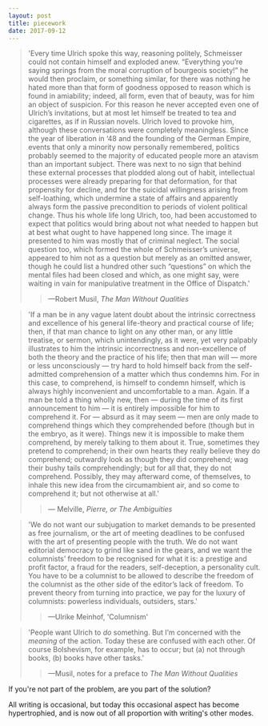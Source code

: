 ```yaml
---
layout: post
title: piecework
date: 2017-09-12
---
```


>'Every time Ulrich spoke this way, reasoning politely, Schmeisser could not contain himself and exploded anew. “Everything you’re saying springs from the moral corruption of bourgeois society!” he would then proclaim, or something similar, for there was nothing he hated more than that form of goodness opposed to reason which is found in amiability; indeed, all form, even that of beauty, was for him an object of suspicion. For this reason he never accepted even one of Ulrich’s invitations, but at most let himself be treated to tea and cigarettes, as if in Russian novels. Ulrich loved to provoke him, although these conversations were completely meaningless. Since the year of liberation in ‘48 and the founding of the German Empire, events that only a minority now personally remembered, politics probably seemed to the majority of educated people more an atavism than an important subject. There was next to no sign that behind these external processes that plodded along out of habit, intellectual processes were already preparing for that deformation, for that propensity for decline, and for the suicidal willingness arising from self-loathing, which undermine a state of affairs and apparently always form the passive precondition to periods of violent political change. Thus his whole life long Ulrich, too, had been accustomed to expect that politics would bring about not what needed to happen but at best what ought to have happened long since. The image it presented to him was mostly that of criminal neglect. The social question too, which formed the whole of Schmeisser’s universe, appeared to him not as a question but merely as an omitted answer, though he could list a hundred other such “questions” on which the mental files had been closed and which, as one might say, were waiting in vain for manipulative treatment in the Office of Dispatch.'
>>—Robert Musil, *The Man Without Qualities*

>'If a man be in any vague latent doubt about the intrinsic correctness and excellence of his general life-theory and practical course of life; then, if that man chance to light on any other man, or any little treatise, or sermon, which unintendingly, as it were, yet very palpably illustrates to him the intrinsic incorrectness and non-excellence of both the theory and the practice of his life; then that man will — more or less unconsciously — try hard to hold himself back from the self-admitted comprehension of a matter which thus condemns him. For in this case, to comprehend, is himself to condemn himself, which is always highly inconvenient and uncomfortable to a man. Again. If a man be told a thing wholly new, then — during the time of its first announcement to him — it is entirely impossible for him to comprehend it. For — absurd as it may seem — men are only made to comprehend things which they comprehended before (though but in the embryo, as it were). Things new it is impossible to make them comprehend, by merely talking to them about it. True, sometimes they pretend to comprehend; in their own hearts they really believe they do comprehend; outwardly look as though they did comprehend; wag their bushy tails comprehendingly; but for all that, they do not comprehend. Possibly, they may afterward come, of themselves, to inhale this new idea from the circumambient air, and so come to comprehend it; but not otherwise at all.'
>>— Melville, *Pierre, or The Ambiguities*

>'We do not want our subjugation to market demands to be presented as free journalism, or the art of meeting deadlines to be confused with the art of presenting people with the truth. We do not want editorial democracy to grind like sand in the gears, and we want the columnists’ freedom to be recognised for what it is: a prestige and profit factor, a fraud for the readers, self-deception, a personality cult. You have to be a columnist to be allowed to describe the freedom of the columnist as the other side of the editor’s lack of freedom. To prevent theory from turning into practice, we pay for the luxury of columnists: powerless individuals, outsiders, stars.'
>>—Ulrike Meinhof, 'Columnism'

>'People want Ulrich to *do* something. But I’m concerned with the *meaning* of the action. Today these are confused with each other. Of course Bolshevism, for example, has to occur; but (a) not through books, (b) books have other tasks.'
>>—Musil, notes for a preface to *The Man Without Qualities*

If you're not part of the problem, are you part of the solution?

All writing is occasional, but today this occasional aspect has become hypertrophied, and is now out of all proportion with writing's other modes. 